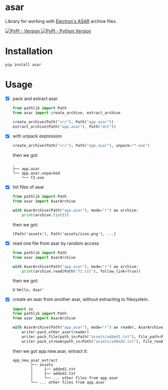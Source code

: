 # asar

Library for working with [Electron's ASAR](https://github.com/electron/asar) archive files.

<a href="https://pypi.org/project/asar" target="_blank">
  <img alt="PyPI - Version" src="https://img.shields.io/pypi/v/asar">
</a>
<a href="https://pypi.org/project/asar" target="_blank">
  <img alt="PyPI - Python Version" src="https://img.shields.io/pypi/pyversions/asar">
</a>

# Installation

```
pip install asar
```

# Usage

- [X] pack and extract asar.
  ```python
  from pathlib import Path
  from asar import create_archive, extract_archive
  
  create_archive(Path("src"), Path("app.asar"))
  extract_archive(Path("app.asar"), Path("dst"))
  ```
- [X] with unpack expression
  ```python
  create_archive(Path("src"), Path("app.asar"), unpack="*.exe")
  ```
  then we got:
  ```
  .
  ├── app.asar
  └── app.asar.unpacked
      └── f2.exe
  ```
- [X] list files of asar
  ```python
  from pathlib import Path
  from asar import AsarArchive
  
  with AsarArchive(Path("app.asar"), mode="r") as archive:
      print(archive.list())
  ```
  then we got:
  ```
  [Path('assets'), Path('assets/icon.png'), ...]
  ```
- [X] read one file from asar by random access
  ```python
  from pathlib import Path
  from asar import AsarArchive
  
  with AsarArchive(Path("app.asar"), mode="r") as archive:
      print(archive.read(Path("f1.txt"), follow_link=True))
  ```
  then we got:
  ```
  b'Hello, Asar'
  ```
- [X] create an asar from another asar, without extracting to filesystem.
  ```python
  import io 
  from pathlib import Path
  from asar import AsarArchive
  
  with AsarArchive(Path("app.asar"), mode="r") as reader, AsarArchive(Path("app.new.asar"), "w") as writer:
      writer.pack_other_asar(reader)
      writer.pack_file(path_in=Path("assets/added1.txt"), file_path=Path("added.txt"))
      writer.pack_stream(path_in=Path("assets/added2.txt"), file_reader=io.BytesIO(b"some text"))
  ```
  then we got app.new.asar, extract it:
  ```
  app_new_asar_extract
          ├── assets
          │     ├── added1.txt
          │     ├── added2.txt
          │     └── ... other files from app.asar 
          └── ... other files from app.asar
  ```